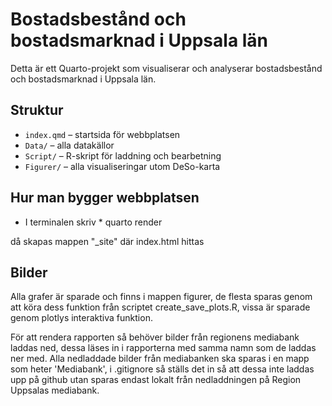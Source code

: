 # Bostadsbestånd och bostadsmarknad i Uppsala län

Detta är ett Quarto-projekt som visualiserar och analyserar bostadsbestånd och bostadsmarknad i Uppsala län.

## Struktur

-   `index.qmd` – startsida för webbplatsen
-   `Data/` – alla datakällor
-   `Script/` – R-skript för laddning och bearbetning
-   `Figurer/` – alla visualiseringar utom DeSo-karta

## Hur man bygger webbplatsen

-   I terminalen skriv \* quarto render

då skapas mappen "\_site" där index.html hittas

## Bilder

Alla grafer är sparade och finns i mappen figurer, de flesta sparas genom att köra dess funktion från scriptet create_save_plots.R, vissa är sparade genom plotlys interaktiva funktion.

För att rendera rapporten så behöver bilder från regionens mediabank laddas ned, dessa läses in i rapporterna med samma namn som de laddas ner med. Alla nedladdade bilder från mediabanken ska sparas i en mapp som heter 'Mediabank', i .gitignore så ställs det in så att dessa inte laddas upp på github utan sparas endast lokalt från nedladdningen på Region Uppsalas mediabank.